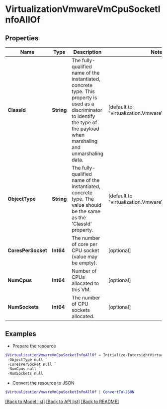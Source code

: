 # VirtualizationVmwareVmCpuSocketInfoAllOf
## Properties

Name | Type | Description | Notes
------------ | ------------- | ------------- | -------------
**ClassId** | **String** | The fully-qualified name of the instantiated, concrete type. This property is used as a discriminator to identify the type of the payload when marshaling and unmarshaling data. | [default to "virtualization.VmwareVmCpuSocketInfo"]
**ObjectType** | **String** | The fully-qualified name of the instantiated, concrete type. The value should be the same as the &#39;ClassId&#39; property. | [default to "virtualization.VmwareVmCpuSocketInfo"]
**CoresPerSocket** | **Int64** | The number of core per CPU socket (value may be empty). | [optional] 
**NumCpus** | **Int64** | Number of CPUs allocated to this VM. | [optional] 
**NumSockets** | **Int64** | The number of CPU sockets allocated. | [optional] 

## Examples

- Prepare the resource
```powershell
$VirtualizationVmwareVmCpuSocketInfoAllOf = Initialize-IntersightVirtualizationVmwareVmCpuSocketInfoAllOf  -ClassId null `
 -ObjectType null `
 -CoresPerSocket null `
 -NumCpus null `
 -NumSockets null
```

- Convert the resource to JSON
```powershell
$VirtualizationVmwareVmCpuSocketInfoAllOf | ConvertTo-JSON
```

[[Back to Model list]](../README.md#documentation-for-models) [[Back to API list]](../README.md#documentation-for-api-endpoints) [[Back to README]](../README.md)

